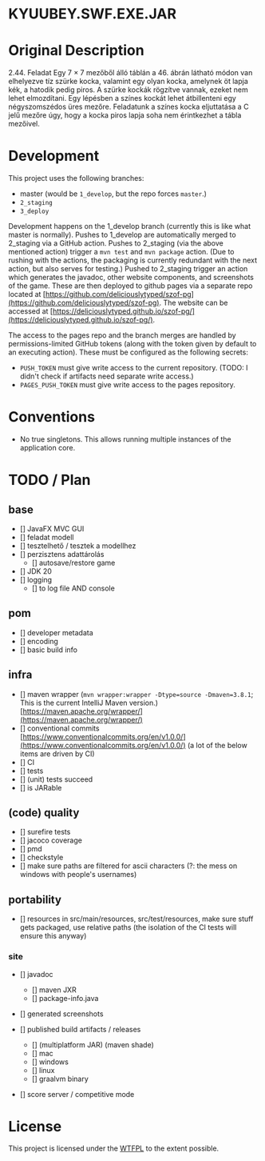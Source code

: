 # KYUUBEY.SWF.EXE.JAR

# Original Description
2.44. Feladat
Egy 7 × 7 mezőből álló táblán a 46. ábrán látható módon van elhelyezve tíz
szürke kocka, valamint egy olyan kocka, amelynek öt lapja kék, a hatodik
pedig piros. A szürke kockák rögzítve vannak, ezeket nem lehet elmozdítani.
Egy lépésben a színes kockát lehet átbillenteni egy négyszomszédos üres 
mezőre. Feladatunk a színes kocka eljuttatása a C jelű mezőre úgy, hogy
a kocka piros lapja soha nem érintkezhet a tábla mezőivel.

# Development
This project uses the following branches:
- master (would be `1_develop`, but the repo forces `master`.)
- `2_staging`
- `3_deploy`

Development happens on the 1_develop branch (currently this is like what master is normally).
Pushes to 1_develop are automatically merged to 2_staging via a GitHub action.
Pushes to 2_staging (via the above mentioned action) trigger a `mvn test` and `mvn package` action.
(Due to rushing with the actions, the packaging is currently redundant with the next action, but also serves for testing.)
Pushed to 2_staging trigger an action which generates the javadoc, other website components, and screenshots of the game.
These are then deployed to github pages via a separate repo located at [https://github.com/deliciouslytyped/szof-pg](https://github.com/deliciouslytyped/szof-pg).
The website can be accessed at [https://deliciouslytyped.github.io/szof-pg/](https://deliciouslytyped.github.io/szof-pg/).

The access to the pages repo and the branch merges are handled by permissions-limited GitHub tokens (along with the token given by default to an executing action).
These must be configured as the following secrets:
- `PUSH_TOKEN` must give write access to the current repository. (TODO: I didn't check if artifacts need separate write access.)
- `PAGES_PUSH_TOKEN` must give write access to the pages repository.

# Conventions
- No true singletons. This allows running multiple instances of the application core.

# TODO / Plan

## base
- [] JavaFX MVC GUI
- [] feladat modell
- [] tesztelhető / tesztek a modellhez
- [] perzisztens adattárolás
  - [] autosave/restore game
- [] JDK 20
- [] logging 
  - [] to log file AND console

## pom
- [] developer metadata
- [] encoding
- [] basic build info

## infra
- [] maven wrapper (`mvn wrapper:wrapper -Dtype=source -Dmaven=3.8.1`; This is the current IntelliJ Maven version.)
  [https://maven.apache.org/wrapper/](https://maven.apache.org/wrapper/)
- [] conventional commits
  [https://www.conventionalcommits.org/en/v1.0.0/](https://www.conventionalcommits.org/en/v1.0.0/)
(a lot of the below items are driven by CI)
- [] CI
 - [] tests
  - [] (unit) tests succeed
  - [] is JARable

## (code) quality
- [] surefire tests
- [] jacoco coverage
- [] pmd
- [] checkstyle
- [] make sure paths are filtered for ascii characters
  (?: the mess on windows with people's usernames)

## portability
- [] resources in src/main/resources, src/test/resources,
  make sure stuff gets packaged, use relative paths (the
  isolation of the CI tests will ensure this anyway)

### site
- [] javadoc
  - [] maven JXR
  - [] package-info.java
- [] generated screenshots
- [] published build artifacts / releases
  - [] (multiplatform JAR) (maven shade)
   - [] mac
   - [] windows
   - [] linux
  - [] graalvm binary

- [] score server / competitive mode

# License
This project is licensed under the [WTFPL](http://www.wtfpl.net/) to the extent possible.
